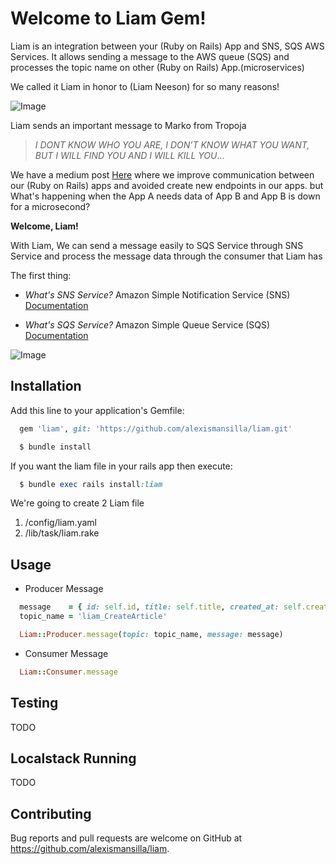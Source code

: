 # Welcome to Liam Gem!

Liam is an integration between your (Ruby on Rails) App and SNS, SQS AWS Services. It allows sending a message to the AWS queue (SQS) and processes the topic name on other (Ruby on Rails) App.(microservices)

We called it Liam in honor to (Liam Neeson) for so many reasons!

![Image](https://pmctvline2.files.wordpress.com/2015/09/taken-prequel.jpg)

Liam sends an important message to Marko from Tropoja

> *I DONT KNOW WHO YOU ARE, I DON’T KNOW WHAT YOU WANT, BUT I WILL FIND YOU AND I WILL KILL YOU*...

We have a medium post [Here](https://medium.com/archdaily-on-technology/microservices-events-aws-our-path-to-improve-communication-between-our-ruby-on-rails-apps-501b65e35fa3) where we improve communication between our (Ruby on Rails) apps and avoided create new endpoints in our apps.
but What's happening when the App A needs data of App B and App B is down for a microsecond?

**Welcome, Liam!**

With Liam, We can send a message easily to SQS Service through SNS Service and process the message data through the consumer that Liam has

The first thing:

 - *What's SNS Service?*
  Amazon Simple Notification Service (SNS) [Documentation](https://docs.aws.amazon.com/sns/latest/dg/welcome.html)

 - *What's SQS Service?*
  Amazon Simple Queue Service (SQS) [Documentation](https://docs.aws.amazon.com/AWSSimpleQueueService/latest/SQSDeveloperGuide/welcome.html)

![Image](https://miro.medium.com/max/4000/1*DjlJlFUnT1UgviJzNJZ-xQ.png)

## Installation

Add this line to your application's Gemfile:

```ruby
  gem 'liam', git: 'https://github.com/alexismansilla/liam.git'

  $ bundle install
```

If you want the liam file in your rails app then execute:

```ruby
  $ bundle exec rails install:liam
```

We're going to create 2 Liam file

 1. /config/liam.yaml
 2. /lib/task/liam.rake

## Usage

* Producer Message

```ruby
  message    = { id: self.id, title: self.title, created_at: self.created_at }.to_json
  topic_name = 'liam_CreateArticle'

  Liam::Producer.message(topic: topic_name, message: message)
```

* Consumer Message
```ruby
  Liam::Consumer.message
```

## Testing
  TODO

## Localstack Running
  TODO

## Contributing

Bug reports and pull requests are welcome on GitHub at https://github.com/alexismansilla/liam.
